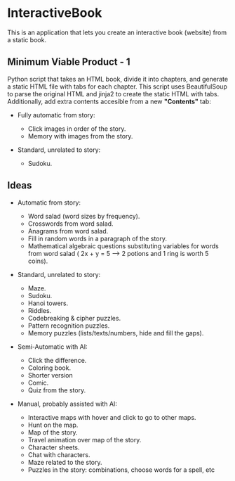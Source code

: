 # InteractiveBook
This is an application that lets you create an interactive book (website) from a static book.
## Minimum Viable Product - 1
Python script that takes an HTML book, divide it into chapters, and generate a static HTML file with tabs for each chapter. This script uses BeautifulSoup to parse the original HTML and jinja2 to create the static HTML with tabs. Additionally, add extra contents accesible from a new __"Contents"__ tab:
- Fully automatic from story:
    - Click images in order of the story.
    - Memory with images from the story.

- Standard, unrelated to story:
    - Sudoku.

## Ideas
- Automatic from story:
    - Word salad (word sizes by frequency).
    - Crosswords from word salad.
    - Anagrams from word salad.
    - Fill in random words in a paragraph of the story.
    - Mathematical algebraic questions substituting variables for words from word salad ( 2x + y = 5 --> 2 potions and 1 ring is worth 5 coins).

- Standard, unrelated to story:
    - Maze.
    - Sudoku.
    - Hanoi towers.
    - Riddles.
    - Codebreaking & cipher puzzles.
    - Pattern recognition puzzles.
    - Memory puzzles (lists/texts/numbers, hide and fill the gaps).
    

- Semi-Automatic with AI:
    - Click the difference.
    - Coloring book.
    - Shorter version
    - Comic.
    - Quiz from the story.
    
- Manual, probably assisted with AI:
    - Interactive maps with hover and click to go to other maps.
    - Hunt on the map.
    - Map of the story.
    - Travel animation over map of the story.
    - Character sheets.
    - Chat with characters.
    - Maze related to the story.
    - Puzzles in the story: combinations, choose words for a spell, etc
    
